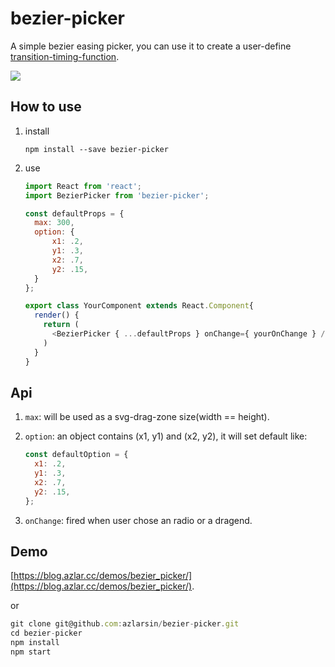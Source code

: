 # bezier-picker
A simple bezier easing picker, you can use it to create a user-define [transition-timing-function](https://developer.mozilla.org/en-US/docs/Web/CSS/transition-timing-function).

![](https://blog.azlar.cc/images/bezier-picker.png)

## How to use
1. install 
    ```shell
    npm install --save bezier-picker
    ```
    
2. use

    ```javascript
    import React from 'react';
    import BezierPicker from 'bezier-picker';
    
    const defaultProps = {
      max: 300,
      option: {
          x1: .2,
          y1: .3,
          x2: .7,
          y2: .15,
      }
    };
    
    export class YourComponent extends React.Component{
      render() {
        return (
          <BezierPicker { ...defaultProps } onChange={ yourOnChange } />
        )
      }
    }  
    ```

## Api
1. `max`: will be used as a svg-drag-zone size(width == height).

2. `option`: an object contains (x1, y1) and (x2, y2), it will set default like: 
    ```javascript
    const defaultOption = {
      x1: .2,
      y1: .3,
      x2: .7,
      y2: .15,
    };
    ```
3. `onChange`: fired when user chose an radio or a dragend.

## Demo
[https://blog.azlar.cc/demos/bezier_picker/](https://blog.azlar.cc/demos/bezier_picker/).

or

```javascript
git clone git@github.com:azlarsin/bezier-picker.git
cd bezier-picker
npm install
npm start
```
